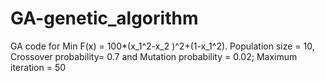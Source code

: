 # GA-genetic_algorithm
GA code for Min F(x) =  100*(x_1^2-x_2 )^2+(1-x_1^2). Population size = 10, Crossover probability= 0.7 and Mutation probability = 0.02; Maximum iteration = 50
